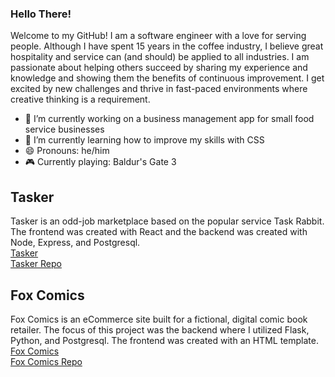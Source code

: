 ### Hello There!

Welcome to my GitHub! I am a software engineer with a love for serving people. Although I have spent 15 years in the coffee industry, I believe great hospitality and service can (and should) be applied to all industries. I am passionate about helping others succeed by sharing my experience and knowledge and showing them the benefits of continuous improvement. I get excited by new challenges and thrive in fast-paced environments where creative thinking is a requirement.

- 🔭 I’m currently working on a business management app for small food service businesses
- 🌱 I’m currently learning how to improve my skills with CSS
- 😄 Pronouns: he/him
- 🎮 Currently playing: Baldur's Gate 3

## Tasker

Tasker is an odd-job marketplace based on the popular service Task Rabbit. The frontend was created with React and the backend was created with Node, Express, and Postgresql.  
[Tasker](https://tasker-market.surge.sh/)  
[Tasker Repo](https://github.com/jswanson806/Capstone_2)

## Fox Comics  

Fox Comics is an eCommerce site built for a fictional, digital comic book retailer. The focus of this project was the backend where I utilized Flask, Python, and Postgresql. The frontend was created with an HTML template.  
[Fox Comics](https://fox-comics.herokuapp.com/)  
[Fox Comics Repo](https://github.com/jswanson806/Capstone_1)  

<!--
**jswanson806/jswanson806** is a ✨ _special_ ✨ repository because its `README.md` (this file) appears on your GitHub profile.

Here are some ideas to get you started:

- 👯 I’m looking to collaborate on ...
- 🤔 I’m looking for help with ...
- 💬 Ask me about ...
- 📫 How to reach me: ...
- ⚡ Fun fact: ...
-->
